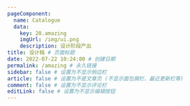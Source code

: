 ```yaml
---
pageComponent: 
  name: Catalogue
  data: 
    key: 20.amazing
    imgUrl: /img/ui.png
    description: 设计阶段产出
title: 设计稿 # 页面标题
date: 2022-07-22 10:24:00 # 创建日期
permalink: /amazing # 永久链接
sidebar: false # 设置为不显示侧边栏
article: false # 设置为不是文章页 (不显示面包屑栏、最近更新栏等)
comment: false # 设置为不显示评论栏
editLink: false # 设置为不显示编辑按钮
---
```


